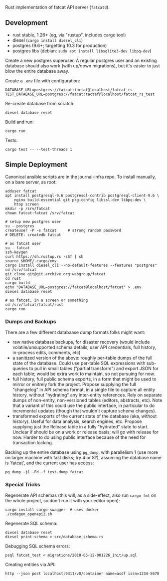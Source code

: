 
Rust implementation of fatcat API server (`fatcatd`).

## Development

- rust stable, 1.26+ (eg, via "rustup", includes cargo tool)
- diesel (`cargo install diesel_cli`)
- postgres (9.6+; targetting 10.3 for production)
- postgres libs (debian: `sudo apt install libsqlite3-dev libpq-dev`)

Create a new postgres superuser. A regular postgres user and an existing
database should also work (with up/down migrations), but it's easier to just
blow the entire database away.

Create a `.env` file with configuration:

    DATABASE_URL=postgres://fatcat:tactaf@localhost/fatcat_rs
    TEST_DATABASE_URL=postgres://fatcat:tactaf@localhost/fatcat_rs_test

Re-create database from scratch:

    diesel database reset

Build and run:

    cargo run

Tests:

    cargo test -- --test-threads 1

## Simple Deployment

Canonical ansible scripts are in the journal-infra repo. To install manually,
on a bare server, as root:

    adduser fatcat
    apt install postgresql-9.6 postgresql-contrib postgresql-client-9.6 \
        nginx build-essential git pkg-config libssl-dev libpq-dev \
        htop screen
    mkdir -p /srv/fatcat
    chown fatcat:fatcat /srv/fatcat

    # setup new postgres user
    su - postgres
    createuser -P -s fatcat     # strong random password
    # DELETE: createdb fatcat

    # as fatcat user
    su - fatcat
    ssh-keygen
    curl https://sh.rustup.rs -sSf | sh
    source $HOME/.cargo/env
    cargo install diesel_cli --no-default-features --features "postgres"
    cd /srv/fatcat
    git clone git@git.archive.org:webgroup/fatcat
    cd rust
    cargo build
    echo "DATABASE_URL=postgres://fatcat@localhost/fatcat" > .env
    diesel database reset

    # as fatcat, in a screen or something
    cd /srv/fatcat/fatcat/rust
    cargo run

### Dumps and Backups

There are a few different databaase dump formats folks might want:

- raw native database backups, for disaster recovery (would include
  volatile/unsupported schema details, user API credentials, full history,
  in-process edits, comments, etc)
- a sanitized version of the above: roughly per-table dumps of the full state
  of the database. Could use per-table SQL expressions with sub-queries to pull
  in small tables ("partial transform") and export JSON for each table; would
  be extra work to maintain, so not pursuing for now.
- full history, full public schema exports, in a form that might be used to
  mirror or enitrely fork the project. Propose supplying the full "changelog"
  in API schema format, in a single file to capture all entity history, without
  "hydrating" any inter-entity references. Rely on separate dumps of
  non-entity, non-versioned tables (editors, abstracts, etc). Note that a
  variant of this could use the public interface, in particular to do
  incremental updates (though that wouldn't capture schema changes).
- transformed exports of the current state of the database (aka, without
  history). Useful for data analysis, search engines, etc. Propose supplying
  just the Release table in a fully "hydrated" state to start. Unclear if
  should be on a work or release basis; will go with release for now. Harder to
  do using public interface because of the need for transaction locking.

Backing up the entire database using `pg_dump`, with parallelism 1 (use more on
larger machine with fast disks; try 4 or 8?), assuming the database name is
'fatcat', and the current user has access:

    pg_dump -j1 -Fd -f test-dump fatcat

### Special Tricks

Regenerate API schemas (this will, as a side-effect, also run `cargo fmt` on
the whole project, so don't run it with your editor open):

    cargo install cargo-swagger  # uses docker
    ./codegen_openapi2.sh

Regenerate SQL schema:

    diesel database reset
    diesel print-schema > src/database_schema.rs

Debugging SQL schema errors:

    psql fatcat_test < migrations/2018-05-12-001226_init/up.sql

Creating entities via API:

    http --json post localhost:9411/v0/container name=asdf issn=1234-5678
